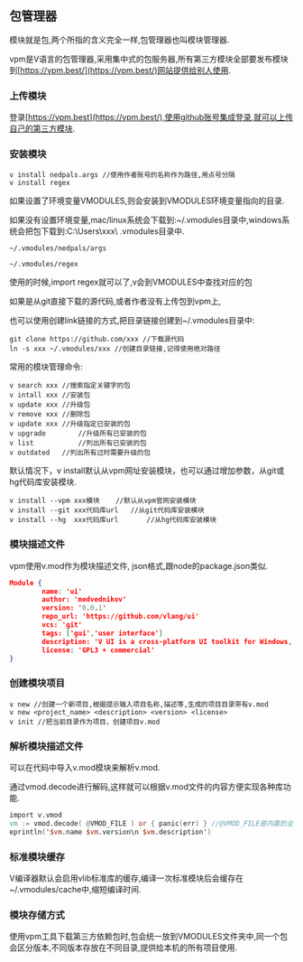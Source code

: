 ## 包管理器

模块就是包,两个所指的含义完全一样,包管理器也叫模块管理器.

vpm是V语言的包管理器,采用集中式的包服务器,所有第三方模块全部要发布模块到[https://vpm.best/](https://vpm.best/)网站提供给别人使用.

### 上传模块

登录[https://vpm.best](https://vpm.best/),使用github账号集成登录,就可以上传自己的第三方模块.

### 安装模块

```
v install nedpals.args //使用作者账号的名称作为路径,用点号分隔
v install regex
```

如果设置了环境变量VMODULES,则会安装到VMODULES环境变量指向的目录.

如果没有设置环境变量,mac/linux系统会下载到:~/.vmodules目录中,windows系统会把包下载到:C:\Users\xxx\ .vmodules目录中.

```
~/.vmodules/nedpals/args

~/.vmodules/regex
```

使用的时候,import regex就可以了,v会到VMODULES中查找对应的包

如果是从git直接下载的源代码,或者作者没有上传包到vpm上,

也可以使用创建link链接的方式,把目录链接创建到~/.vmodules目录中:

```
git clone https://github.com/xxx //下载源代码
ln -s xxx ~/.vmodules/xxx //创建目录链接,记得使用绝对路径
```

常用的模块管理命令:

```shell
v search xxx //搜索指定关键字的包
v intall xxx //安装包
v update xxx //升级包
v remove xxx //删除包
v update xxx //升级指定已安装的包
v upgrade		 //升级所有已安装的包
v list			 //列出所有已安装的包
v outdated	 //列出所有过时需要升级的包
```

默认情况下，v install默认从vpm网址安装模块，也可以通过增加参数，从git或hg代码库安装模块.

```shell
v install --vpm xxx模块 	 //默认从vpm官网安装模块
v install --git xxx代码库url 	//从git代码库安装模块
v install --hg	xxx代码库url		//从hg代码库安装模块
```



### 模块描述文件

vpm使用v.mod作为模块描述文件, json格式,跟node的package.json类似.

```json
Module {
        name: 'ui'
        author: 'medvednikov'
        version: '0.0.1'
        repo_url: 'https://github.com/vlang/ui'
        vcs: 'git'
        tags: ['gui','user interface']
        description: 'V UI is a cross-platform UI toolkit for Windows, macOS, Linux, and soon Android, iOS and the web (JS/WASM).'
        license: 'GPL3 + commercial'
}
```

### 创建模块项目

```shell
v new //创建一个新项目,根据提示输入项目名称,描述等,生成的项目目录带有v.mod
v new <project_name> <description> <version> <license>
v init //把当前目录作为项目，创建项目v.mod
```

### 解析模块描述文件

可以在代码中导入v.mod模块来解析v.mod.

通过vmod.decode进行解码,这样就可以根据v.mod文件的内容方便实现各种库功能.

```v
import v.vmod
vm := vmod.decode( @VMOD_FILE ) or { panic(err) } //@VMOD_FILE是内置的全局变量,返回v.mod文件内容,字符串类型
eprintln('$vm.name $vm.version\n $vm.description')
```

### 标准模块缓存

V编译器默认会启用vlib标准库的缓存,编译一次标准模块后会缓存在~/.vmodules/cache中,缩短编译时间.

### 模块存储方式

使用vpm工具下载第三方依赖包时,包会统一放到VMODULES文件夹中,同一个包会区分版本,不同版本存放在不同目录,提供给本机的所有项目使用.

